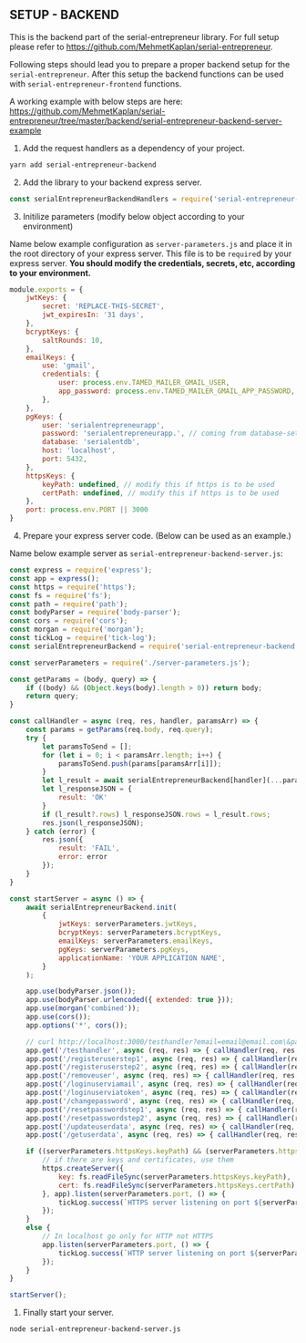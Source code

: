 ## SETUP - BACKEND

This is the backend part of the serial-entrepreneur library. For full setup please refer to https://github.com/MehmetKaplan/serial-entrepreneur.

Following steps should lead you to prepare a proper backend setup for the `serial-entrepreneur`. After this setup the backend functions can be used with `serial-entrepreneur-frontend` functions.

A working example with below steps are here: https://github.com/MehmetKaplan/serial-entrepreneur/tree/master/backend/serial-entrepreneur-backend-server-example

1. Add the request handlers as a dependency of your project.

```bash
yarn add serial-entrepreneur-backend
```

2. Add the library to your backend express server.

```javascript
const serialEntrepreneurBackendHandlers = require('serial-entrepreneur-backend');

```

3. Initilize parameters (modify below object according to your environment)

Name below example configuration as `server-parameters.js` and place it in the root directory of your express server. This file is to be `require`d by your express server. **You should modify the credentials, secrets, etc, according to your environment.**

```javascript
module.exports = {
	jwtKeys: {
		secret: 'REPLACE-THIS-SECRET',
		jwt_expiresIn: '31 days',
	},
	bcryptKeys: {
		saltRounds: 10,
	},
	emailKeys: {
		use: 'gmail',
		credentials: {
			user: process.env.TAMED_MAILER_GMAIL_USER,
			app_password: process.env.TAMED_MAILER_GMAIL_APP_PASSWORD,
		},
	},
	pgKeys: {
		user: 'serialentrepreneurapp',
		password: 'serialentrepreneurapp.', // coming from database-setup/step00001.sql
		database: 'serialentdb',
		host: 'localhost',
		port: 5432,
	},
	httpsKeys: {
		keyPath: undefined, // modify this if https is to be used
		certPath: undefined, // modify this if https is to be used
	},
	port: process.env.PORT || 3000
}
```

4. Prepare your express server code. (Below can be used as an example.)

Name below example server as `serial-entrepreneur-backend-server.js`:

```javascript
const express = require('express');
const app = express();
const https = require('https');
const fs = require('fs');
const path = require('path');
const bodyParser = require('body-parser');
const cors = require('cors');
const morgan = require('morgan');
const tickLog = require('tick-log');
const serialEntrepreneurBackend = require('serial-entrepreneur-backend');

const serverParameters = require('./server-parameters.js');

const getParams = (body, query) => {
	if ((body) && (Object.keys(body).length > 0)) return body;
	return query;
}

const callHandler = async (req, res, handler, paramsArr) => {
	const params = getParams(req.body, req.query);
	try {
		let paramsToSend = [];
		for (let i = 0; i < paramsArr.length; i++) {
			paramsToSend.push(params[paramsArr[i]]);
		}
		let l_result = await serialEntrepreneurBackend[handler](...paramsToSend); // never use the return value, they are to be used for testing only
		let l_responseJSON = {
			result: 'OK'
		}
		if (l_result?.rows) l_responseJSON.rows = l_result.rows;
		res.json(l_responseJSON);
	} catch (error) {
		res.json({
			result: 'FAIL',
			error: error
		});
	}
}

const startServer = async () => {
	await serialEntrepreneurBackend.init(
		{
			jwtKeys: serverParameters.jwtKeys,
			bcryptKeys: serverParameters.bcryptKeys,
			emailKeys: serverParameters.emailKeys,
			pgKeys: serverParameters.pgKeys,
			applicationName: 'YOUR APPLICATION NAME',
		}
	);

	app.use(bodyParser.json());
	app.use(bodyParser.urlencoded({ extended: true }));
	app.use(morgan('combined'));
	app.use(cors());
	app.options('*', cors());

	// curl http://localhost:3000/testhandler?email=email@email.com\&password=password123\&name=name123
	app.get('/testhandler', async (req, res) => { callHandler(req, res, 'testHandler', ['name', 'email', 'password']); });
	app.post('/registeruserstep1', async (req, res) => { callHandler(req, res, 'registerUserStep1', ['name', 'middleName', 'lastName', 'email', 'password', 'birthDate', 'gender']) });
	app.post('/registeruserstep2', async (req, res) => { callHandler(req, res, 'registerUserStep2', ['email', 'confirmationCode']) });
	app.post('/removeuser', async (req, res) => { callHandler(req, res, 'removeUser', ['email', 'token']) });
	app.post('/loginuserviamail', async (req, res) => { callHandler(req, res, 'loginUserViaMail', ['email', 'password']) });
	app.post('/loginuserviatoken', async (req, res) => { callHandler(req, res, 'loginUserViaToken', ['token']) });
	app.post('/changepassword', async (req, res) => { callHandler(req, res, 'changePassword', ['token', 'oldPassword', 'newPassword']) });
	app.post('/resetpasswordstep1', async (req, res) => { callHandler(req, res, 'resetPasswordStep1', ['email']) });
	app.post('/resetpasswordstep2', async (req, res) => { callHandler(req, res, 'resetPasswordStep2', ['email', 'confirmationCode', 'newPassword']) });
	app.post('/updateuserdata', async (req, res) => { callHandler(req, res, 'updateUserData', ['token', 'name', 'middleName', 'lastName', 'birthDate', 'gender']) });
	app.post('/getuserdata', async (req, res) => { callHandler(req, res, 'getUserData', ['token']) });

	if ((serverParameters.httpsKeys.keyPath) && (serverParameters.httpsKeys.certPath)) {
		// if there are keys and certificates, use them
		https.createServer({
			key: fs.readFileSync(serverParameters.httpsKeys.keyPath),
			cert: fs.readFileSync(serverParameters.httpsKeys.certPath)
		}, app).listen(serverParameters.port, () => {
			tickLog.success(`HTTPS server listening on port ${serverParameters.port}.`);
		});
	}
	else {
		// In localhost go only for HTTP not HTTPS
		app.listen(serverParameters.port, () => {
			tickLog.success(`HTTP server listening on port ${serverParameters.port}.`);
		});
	}
}

startServer();
```

1. Finally start your server.

```bash
node serial-entrepreneur-backend-server.js
```
